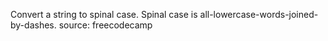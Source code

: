 Convert a string to spinal case. Spinal case is all-lowercase-words-joined-by-dashes.
source: freecodecamp